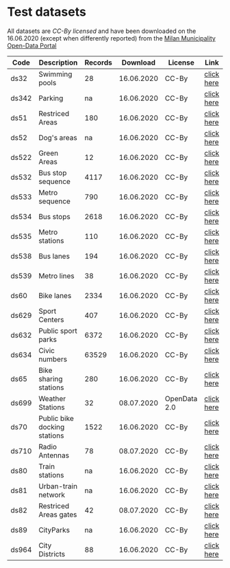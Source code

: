 # Test datasets
All datasets are _CC-By licensed_ and  have been downloaded on the 16.06.2020 (except when differently reported) from the [Milan Municipality Open-Data Portal](https://dati.comune.milano.it/)

Code	|	Description	|	Records	|	Download	|	License	|	Link	|
----------	|	----------	|	----------	|	----------	|	----------	|	----------	|
ds32	|	Swimming pools	|	28	|	16.06.2020	|	CC-By	| [click here](	https://dati.comune.milano.it/dataset/ds32-infogeo-centribalneari-localizzazione	)|
ds342	|	Parking	|	na	|	16.06.2020	|	CC-By	| [click here](	https://dati.comune.milano.it/dataset/ds342-trafficotrasporti-parcheggi-pubblici-localizzazione	)|
ds51	|	Restriced Areas	|	180	|	16.06.2020	|	CC-By	| [click here](	https://dati.comune.milano.it/dataset/ds51_trafficotrasporti_aree_pedonali_ztl	)|
ds52	|	Dog's areas	|	na	|	16.06.2020	|	CC-By	| [click here](	https://dati.comune.milano.it/dataset/ds52_infogeo_aree_cani_localizzazione_	)|
ds522	|	Green Areas	|	12	|	16.06.2020	|	CC-By	| [click here](	https://dati.comune.milano.it/dataset/ds522_verde-urbano-aree-naturali-ville-parchi-e-giardini-2011-2016	)|
ds532	|	Bus stop sequence	|	4117	|	16.06.2020	|	CC-By	| [click here](	https://dati.comune.milano.it/dataset/ds532-atm-composizione-percorsi-linee-di-superficie-urbane	)|
ds533	|	Metro sequence	|	790	|	16.06.2020	|	CC-By	| [click here](	https://dati.comune.milano.it/dataset/ds533_atm-composizione-percorsi-linee-metropolitane	)|
ds534	|	Bus stops	|	2618	|	16.06.2020	|	CC-By	| [click here](	https://dati.comune.milano.it/dataset/ds534-atm-fermate-linee-di-superficie-urbane	)|
ds535	|	Metro stations	|	110	|	16.06.2020	|	CC-By	| [click here](	https://dati.comune.milano.it/dataset/ds535_atm-fermate-linee-metropolitane	)|
ds538	|	Bus lanes	|	194	|	16.06.2020	|	CC-By	| [click here](	https://dati.comune.milano.it/dataset/ds538_atm-percorsi-linee-di-superficie-urbane	)|
ds539	|	Metro lines	|	38	|	16.06.2020	|	CC-By	| [click here](	https://dati.comune.milano.it/dataset/ds539_atm-percorsi-linee-metropolitane	)|
ds60	|	Bike lanes	|	2334	|	16.06.2020	|	CC-By	| [click here](	https://dati.comune.milano.it/dataset/ds60_infogeo_piste_ciclabili_localizzazione_	)|
ds629	|	Sport Centers	|	407	|	16.06.2020	|	CC-By	| [click here](	https://dati.comune.milano.it/dataset/ds629-impianti-sportivi	)|
ds632	|	Public sport parks	|	6372	|	16.06.2020	|	CC-By	| [click here](	https://dati.comune.milano.it/dataset/ds632-street-sport-orari-parchi-comunali-per-municipio	)|
ds634	|	Civic numbers	|	63529	|	16.06.2020	|	CC-By	| [click here](	https://dati.comune.milano.it/dataset/ds634-numeri-civici-coordinate	)|
ds65	|	Bike sharing stations	|	280	|	16.06.2020	|	CC-By	| [click here](	https://dati.comune.milano.it/dataset/ds65_infogeo_aree_sosta_bike_sharing_localizzazione_	)|
ds699	|	Weather Stations	|	32	|	08.07.2020	|	OpenData 2.0	| [click here](	https://dati.comune.milano.it/dataset/ds699_stazioni_meteorologiche_arpa_nel_comune_di_milano	)|
ds70	|	Public bike docking stations	|	1522	|	16.06.2020	|	CC-By	| [click here](	https://dati.comune.milano.it/dataset/ds670-trasporto-pubblico-sosta-biciclette	)|
ds710	|	Radio Antennas	|	78	|	08.07.2020	|	CC-By	| [click here](	https://dati.comune.milano.it/dataset/ds710-ripetitori-radiofonici	)|
ds80	|	Train stations	|	na	|	16.06.2020	|	CC-By	| [click here](	https://dati.comune.milano.it/dataset/ds80_infogeo_stazioni_ferroviarie_localizzazione_	)|
ds81	|	Urban-train network	|	na	|	16.06.2020	|	CC-By	| [click here](	https://dati.comune.milano.it/dataset/ds81_infogeo_rete_ferroviaria_localizzazione_	)|
ds82	|	Restriced Areas gates	|	42	|	08.07.2020	|	CC-By	| [click here](	https://dati.comune.milano.it/dataset/ds82_infogeo_varchi_elettronici_localizzazione_/resource/d0283c73-135a-4077-b66b-1e2d5479aecd	)|
ds89	|	CityParks	|	na	|	16.06.2020	|	CC-By	| [click here](	https://dati.comune.milano.it/dataset/ds89_infogeo_parchi_giardini_localizzazione_	)|
ds964	|	City Districts	|	88	|	16.06.2020	|	CC-By	| [click here](	https://dati.comune.milano.it/dataset/ds964-nil-vigenti-pgt-2030	)|
